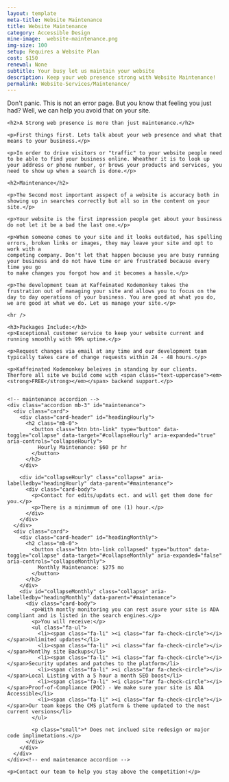 ```yaml
---
layout: template
meta-title: Website Maintenance
title: Website Maintenance
category: Accessible Design
mine-image:  website-maintenance.png
img-size: 100
setup: Requires a Website Plan
cost: $150
renewal: None
subtitle: Your busy let us maintain your website
description: Keep your web presence strong with Website Maintenance!
permalink: Website-Services/Maintenance/
---
```


<!-- Conethen -->
<div class="row">
  <div class="col">
    <div class="lead text-center shadow-sm p-3 mt-3 mb-3 bg-dark text-white rounded">
      <p class="display-4">Don't panic. This is not an error page. But you know that feeling you just had? Well, we can help you
      avoid that on your site.</p>
    </div>

    <h2>A Strong web presence is more than just maintenance.</h2>

    <p>First things first. Lets talk about your web presence and what that means to your business.</p>

    <p>In order to drive visitors or "traffic" to your website people need to be able to find your business online. Wheather it is to look up
    your address or phone number, or brows your products and services, you need to show up when a search is done.</p>

    <h2>Maintenance</h2>

    <p>The Second most important asspect of a website is accuracy both in showing up in searches correctly but all so in the content on your site.</p>

    <p>Your website is the first impression people get about your business do not let it be a bad the last one.</p>

    <p>When someone comes to your site and it looks outdated, has spelling errors, broken links or images, they may leave your site and opt to work with a
    competing company. Don't let that happen because you are busy running your business and do not have time or are frustrated because every time you go
    to make changes you forgot how and it becomes a hassle.</p>

    <p>The development team at Kaffeinated Kodemonkey takes the frustration out of managing your site and allows you to focus on the day to day operations of your business. You are good at what you do, we are good at what we do. Let us manage your site.</p>

    <hr />

    <h3>Packages Include:</h3>
    <p>Exceptional customer service to keep your website current and running smoothly with 99% uptime.</p>

    <p>Request changes via email at any time and our development team typically takes care of change requests within 24 - 48 hours.</p>

    <p>Kaffeinated Kodemonkey beleives in standing by our clients. Therfore all site we build come with <span class="text-uppercase"><em><strong>FREE</strong></em></span> backend support.</p>


    <!-- maintenance accordion -->
    <div class="accordion mb-3" id="maintenance">
      <div class="card">
        <div class="card-header" id="headingHourly">
          <h2 class="mb-0">
            <button class="btn btn-link" type="button" data-toggle="collapse" data-target="#collapseHourly" aria-expanded="true" aria-controls="collapseHourly">
              Hourly Maintenance: $60 pr hr
            </button>
          </h2>
        </div>

        <div id="collapseHourly" class="collapse" aria-labelledby="headingHourly" data-parent="#maintenance">
          <div class="card-body">
            <p>Contact for edits/updats ect. and will get them done for you.</p>
            <p>There is a minimmum of one (1) hour.</p>
          </div>
        </div>
      </div>
      <div class="card">
        <div class="card-header" id="headingMonthly">
          <h2 class="mb-0">
            <button class="btn btn-link collapsed" type="button" data-toggle="collapse" data-target="#collapseMonthly" aria-expanded="false" aria-controls="collapseMonthly">
              Monthly Maintenance: $275 mo
            </button>
          </h2>
        </div>
        <div id="collapseMonthly" class="collapse" aria-labelledby="headingMonthly" data-parent="#maintenance">
          <div class="card-body">
            <p>With montly monitoring you can rest asure your site is ADA compliant and is listed in the search engines.</p>
            <p>You will receive:</p>
            <ul class="fa-ul">
              <li><span class="fa-li" ><i class="far fa-check-circle"></i></span>Unlimited updates*</li>
              <li><span class="fa-li" ><i class="far fa-check-circle"></i></span>Montlhy site Backups</li>
              <li><span class="fa-li" ><i class="far fa-check-circle"></i></span>Security updates and patches to the platform</li>
              <li><span class="fa-li" ><i class="far fa-check-circle"></i></span>Local Listing with a 5 hour a month SEO boost</li>
              <li><span class="fa-li" ><i class="far fa-check-circle"></i></span>Proof-of-Compliance (POC) - We make sure your site is ADA Accessible</li>
              <li><span class="fa-li" ><i class="far fa-check-circle"></i></span>Our team keeps the CMS platform & theme updated to the most current versions</li>
            </ul>

            <p class="small">* Does not inclued site redesign or major code implimetations.</p>
          </div>
        </div>
      </div>
    </div><!-- end maintenance accordion -->

    <p>Contact our team to help you stay above the competition!</p>
  </div>
</div>
